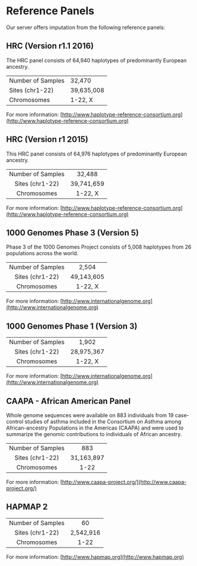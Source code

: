 # Reference Panels


Our server offers imputation from the following reference panels:

## HRC (Version r1.1 2016)

The HRC panel consists of 64,940 haplotypes of predominantly European ancestry.

|                   |                                                                         |
| ----------------- | ----------------------------------------------------------------------- |
| Number of Samples |                                  32,470                                 |
|  Sites (chr1-22)  |                                39,635,008                               |
|    Chromosomes    |                                 1-22, X                                 |


For more information: [http://www.haplotype-reference-consortium.org](http://www.haplotype-reference-consortium.org)

## HRC (Version r1 2015)

This HRC panel consists of 64,976 haplotypes of predominantly European ancestry.

|                   |                                                                       |
|:-----------------:|:---------------------------------------------------------------------:|
| Number of Samples |                                 32,488                                |
|  Sites (chr1-22)  |                               39,741,659                              |
|    Chromosomes    |                                1-22, X                                |

 

For more information: [http://www.haplotype-reference-consortium.org](http://www.haplotype-reference-consortium.org)


## 1000 Genomes Phase 3 (Version 5)

Phase 3 of the 1000 Genomes Project consists of 5,008 haplotypes from 26 populations across the world.


|                   |                                    |
|:-----------------:|:----------------------------------:|
| Number of Samples |                2,504               |
|  Sites (chr1-22)  |             49,143,605             |
|    Chromosomes    |               1-22, X              |


  

For more information: [http://www.internationalgenome.org](http://www.internationalgenome.org)


## 1000 Genomes Phase 1 (Version 3)

|                   |                                    |
|:-----------------:|:----------------------------------:|
| Number of Samples |                1,902               |
|  Sites (chr1-22)  |             28,975,367             |
|    Chromosomes    |               1-22, X              |


  

For more information: [http://www.internationalgenome.org](http://www.internationalgenome.org)


## CAAPA - African American Panel

Whole genome sequences were available on 883 individuals from 19 case-control studies of asthma included in the Consortium on Asthma among African-ancestry Populations in the Americas (CAAPA) and were used to summarize the genomic contributions to individuals of African ancestry.

|                   |                               |
|:-----------------:|:-----------------------------:|
| Number of Samples |              883              |
|  Sites (chr1-22)  |           31,163,897          |
|    Chromosomes    |              1-22             |


 

For more information: [http://www.caapa-project.org/](http://www.caapa-project.org/)



## HAPMAP 2

|                   |                       |
|:-----------------:|:---------------------:|
| Number of Samples |           60          |
|  Sites (chr1-22)  |       2,542,916       |
|    Chromosomes    |          1-22         |



For more information: [http://www.hapmap.org](http://www.hapmap.org)
